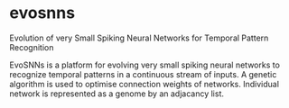 # evosnns
Evolution of very Small Spiking Neural Networks for Temporal Pattern Recognition

EvoSNNs is a platform for evolving very small spiking neural networks to recognize temporal patterns in a continuous stream of inputs. 
A genetic algorithm is used to optimise connection weights of networks. Individual network is represented as a genome by an adjacancy list. 


